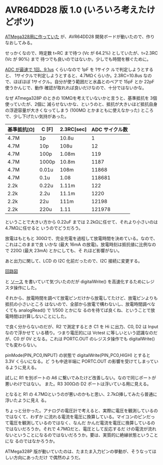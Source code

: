 # AVR64DD28 版 1.0 (いろいろ考えたけどボツ)

[ATMega328用に作っていた](../RC直列回路計算.md) が、AVR64DD28 開発ボードが動いたので、作り
なおしてみる。

せっかくなので、時定数 t=RC まで待つ (Vc が 64.2%) としていたが、t=2.3RC (Vc が 90%) まで
待つでも良いのではないか。少しでも時間を稼ぐために。

[ADC が最速で 1回、9.1us](../../MiconBoards/AVR64DD28/README.md) くらいなので 1pF を 1サイク
ルで判定しようとすると、 1サイクルで判定しようとすると、4.7MΩくらいか。2.3RC=10.8us なの
で、ほぼほぼ 1サイクル。自分が使う範囲だと水晶とのペアで 15pF とか 22pF 使うかんじで、動作
確認が取れれば良いだけなので、十分ではないかな。

なぜ ATmega328P のときの 10MΩを考えていないかと言うと、基準抵抗を 3個使っていたが、2個に
減らせないかな、というのと、抵抗が大きいほど抵抗自身の浮遊容量が大きくなってしまう (100MΩ
とかまともに使えなかった) ところで、少し下げたい気持があった。

| 基準抵抗[Ω] | C [F] | 2.3RC[sec] | ADC サイクル数 |
| ---          | ---   | ---        | ---            |
| 4.7M         |  1p   |  10.8u     |  1             |
| 4.7M         | 10p   |  108u      |  12            |
| 4.7M         | 100p  |  1.08m     |  119           |
| 4.7M         | 1000p |  10.8m     |  1187          |
| 4.7M         | 0.01u |   108m     |  11868         |
| 4.7M         |  0.1u |  1.08      |  118681        |
| 2.2k         | 0.22u |  1.11m     |  122           |
| 2.2k         |  2.2u |  11.1m     |  1220          |
| 2.2k         |   22u |   111m     |  12198         |
| 2.2k         |  220u |   1.11     |  121978        |

ということで大きい方から 0.22uF までは 2.2kΩに任せて、それより小さいのは 4.7MΩに任せると
いうのでどうだろう。

放電はもともと 300Ωで、完全充電を過程して放電時間を決めている。なので、これはこのままで良
いかな (最大 16mA の放電)。放電時刻は抵抗値に比例なので 220Ω (最大 23mA) とかにしても、そ
れほど影響がない。

あと出力に関して、LCD の I2C 化前だったので、I2C 接続に変更する。

[回路図](./v1.0/kicad/CapMeter_AVR64DD28_1.0/CapMeter_AVR64DD28_1.0.pdf)

と
[ソース](./v1.0/arduino/CMeterAVR64DD28_1.0/CMeterAVR64DD28_1.0.ino)
を書いていて気づいたのだが digitalWrite() を高速化するためにレジスタ操作にした。

それから、放電時間を調べて放電ピンだけから放電してたけど、放電ピンよりも抵抗の小さいところ
はないので、全部から放電で構わないし、放電時間調べなくても analogRead() で 1/500 とかにな
るのを待てば良くね、ということで放電時間は計算しないことにした。

で良く分からないのだが、R2 で測定するとき C1 を Hi に出力、C0, D2 は Input なので浮かせて
いる積り。つまり電圧的には Vctest に等しいという認識なのだが、C0 が 0V となる。これは
PORTC.OUT のレジスタ操作でも digitalWrite() でも変わらない。

pinMode(PIN_PC0,INPUT) の状態で digitalWrite(PIN_PC0,HIGH) とすると 3.3V くらいになる。ど
うも中途半端に PORTC.OUT の影響を受けてしまっているように見える。

試しに R1 を別ポートの A6 に繋いでみたけど改善しない。なので同じポートが悪いわけではない。
また。R3 300Ωの D2 ポートは浮いている用に見える。

となると R1 の 4.7MΩというのが悪いのかもと思い、2.7kΩ挿してみたら普通に浮いたように見え
る。

ちょっと分かった。アナログの電圧計で考えると、実際に電圧を観測しているのではなくて、わずか
に流れる電流を電圧に換算している。マイコンのピンだって電圧を観測しているのではなく、なんだ
かんだ電流を電圧に換算しているのではないだろうか。それで 4.7MΩだと、電圧として反応するだ
けの電流が流れないということになるのではないだろうか。要は、実質的に絶縁状態ということにな
るのではなかろうか。

ATMega328P 版が動いていたのは、たまたま入力ピンの挙動が、そうなってほしい方向にあっただけ
で偶然のようだ。
